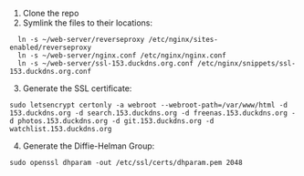 1. Clone the repo
2. Symlink the files to their locations:
```
  ln -s ~/web-server/reverseproxy /etc/nginx/sites-enabled/reverseproxy
  ln -s ~/web-server/nginx.conf /etc/nginx/nginx.conf
  ln -s ~/web-server/ssl-153.duckdns.org.conf /etc/nginx/snippets/ssl-153.duckdns.org.conf
```
  
3. Generate the SSL certificate:

`sudo letsencrypt certonly -a webroot --webroot-path=/var/www/html -d 153.duckdns.org -d search.153.duckdns.org -d freenas.153.duckdns.org -d photos.153.duckdns.org -d git.153.duckdns.org -d watchlist.153.duckdns.org`

4. Generate the Diffie-Helman Group:

`sudo openssl dhparam -out /etc/ssl/certs/dhparam.pem 2048`

